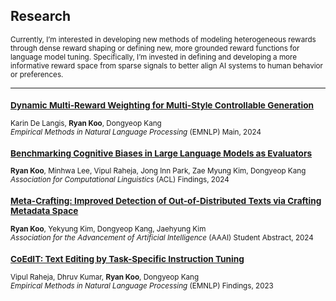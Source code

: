 ## Research


<small>Currently, I’m interested in developing new methods of modeling heterogeneous rewards through dense reward shaping or defining new, more grounded reward functions for language model tuning. Specifically, I’m invested in defining and developing a more informative reward space from sparse signals to better align AI systems to human behavior or preferences.

---

### [Dynamic Multi-Reward Weighting for Multi-Style Controllable Generation](https://aclanthology.org/2024.emnlp-main.386/)
Karin De Langis, **Ryan Koo**, Dongyeop Kang  
*Empirical Methods in Natural Language Processing* (EMNLP) Main, 2024

### [Benchmarking Cognitive Biases in Large Language Models as Evaluators](https://arxiv.org/abs/2309.17012)
**Ryan Koo**, Minhwa Lee, Vipul Raheja, Jong Inn Park, Zae Myung Kim, Dongyeop Kang  
*Association for Computational Linguistics* (ACL) Findings, 2024


### [Meta-Crafting: Improved Detection of Out-of-Distributed Texts via Crafting Metadata Space](https://ojs.aaai.org/index.php/AAAI/article/view/30467)
**Ryan Koo**, Yekyung Kim, Dongyeop Kang, Jaehyung Kim  
*Association for the Advancement of Artificial Intelligence* (AAAI) Student Abstract, 2024

### [CoEdIT: Text Editing by Task-Specific Instruction Tuning](https://arxiv.org/abs/2305.09857)
Vipul Raheja, Dhruv Kumar, **Ryan Koo**, Dongyeop Kang  
*Empirical Methods in Natural Language Processing* (EMNLP) Findings, 2023

</small>